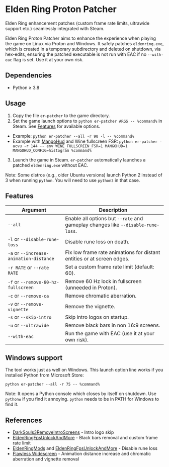 # Elden Ring Proton Patcher
Elden Ring enhancement patches (custom frame rate limits, ultrawide support etc.) seamlessly integrated with Steam.

Elden Ring Proton Patcher aims to enhance the experience when playing the game on Linux via Proton and Windows. It safely patches `eldenring.exe`, which is created in a temporary subdirectory and deleted on shutdown, via hex-edits, ensuring the patched executable is not run with EAC if no `--with-eac` flag is set. Use it at your own risk.

## Dependencies
- Python ≥ 3.8

## Usage
1. Copy the file `er-patcher` to the game directory.
2. Set the game launch options to `python er-patcher ARGS -- %command%` in Steam. See [Features](#features) for available options.
  - Example: `python er-patcher --all -r 90 -l -- %command%`
  - Example with [MangoHud](https://github.com/flightlessmango/MangoHud) and Wine fullscreen FSR: `python er-patcher -acvu -r 144 -- env WINE_FULLSCREEN_FSR=1 MANGOHUD=1 MANGOHUD_CONFIG=histogram %command%`
3. Launch the game in Steam. `er-patcher` automatically launches a patched `eldenring.exe` without EAC.

Note: Some distros (e.g., older Ubuntu versions) launch Python 2 instead of 3 when running `python`. You will need to use `python3` in that case.
 
## Features
| Argument | Description |
| --- | --- |
| `--all` | Enable all options but `--rate` and gameplay changes like `--disable-rune-loss`. |
| `-l` or `--disable-rune-loss` | Disable rune loss on death. |
| `-a` or `--increase-animation-distance` | Fix low frame rate animations for distant entities or at screen edges. |
| `-r RATE` or `--rate RATE` | Set a custom frame rate limit (default: 60). |
| `-f` or `--remove-60-hz-fullscreen` | Remove 60 Hz lock in fullscreen (unneeded in Proton). |
| `-c` or `--remove-ca` | Remove chromatic aberration. |
| `-v` or `--remove-vignette` | Remove the vignette. |
| `-s` or `--skip-intro` | Skip intro logos on startup. |
| `-u` or `--ultrawide` | Remove black bars in non 16:9 screens. |
| `--with-eac` | Run the game with EAC (use it at your own risk). |

## Windows support
The tool works just as well on Windows. This launch option line works if you installed Python from Microsoft Store:
```
python er-patcher --all -r 75 -- %command%
```
Note: It opens a Python console which closes by itself on shutdown.  Use `pythonw` if you find it annoying. `python` needs to be in PATH for Windows to find it.

## References
- [DarkSouls3RemoveIntroScreens](https://github.com/bladecoding/DarkSouls3RemoveIntroScreens) - Intro logo skip
- [EldenRingFpsUnlockAndMore](https://github.com/uberhalit/EldenRingFpsUnlockAndMore) - Black bars removal and custom frame rate limit
- [EldenRingMods](https://github.com/techiew/EldenRingMods) and [EldenRingFpsUnlockAndMore](https://github.com/uberhalit/EldenRingFpsUnlockAndMore) - Disable rune loss
- [Flawless Widescreen](https://www.flawlesswidescreen.org) - Animation distance increase and chromatic aberration and vignette removal
